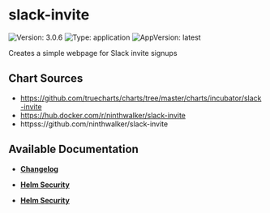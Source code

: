 # slack-invite

![Version: 3.0.6](https://img.shields.io/badge/Version-3.0.6-informational?style=flat-square) ![Type: application](https://img.shields.io/badge/Type-application-informational?style=flat-square) ![AppVersion: latest](https://img.shields.io/badge/AppVersion-latest-informational?style=flat-square)

Creates a simple webpage for Slack invite signups

## Chart Sources

- https://github.com/truecharts/charts/tree/master/charts/incubator/slack-invite
- https://hub.docker.com/r/ninthwalker/slack-invite
- httpss://github.com/ninthwalker/slack-invite

## Available Documentation

- [**Changelog**](CHANGELOG)

- [**Helm Security**](container-security)

- [**Helm Security**](helm-security)

